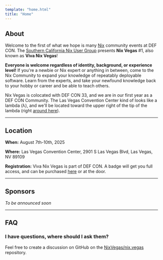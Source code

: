 ```yaml
---
template: "home.html"
title: "Home"
---
```


## About

Welcome to the first of what we hope is many [Nix](https://nixos.org) community events at DEF CON. The [Southern California Nix User Group](https://socal-nug.com) presents **Nix Vegas** #1, also known as **Viva Nix Vegas**!

**Everyone is welcome regardless of identity, background, or experience level!** If you're a newbie or Nix expert or anything in between, come to the Nix Community to expand your knowledge of repeatably deployable software. Learn from the experts, and take your newfound knowledge back to your hobby or career and be able to teach others.

Nix Vegas is colocated with DEF CON 33, and we are in our first year as a DEF CON Community. The Las Vegas Convention Center kind of looks like a lambda (&lambda;), and we'll be located toward the upper right of the tip of the lambda (right [around here](https://maps.app.goo.gl/5qEAZzSZ6pMUzyPu8)).

---

## Location

**When:**
August 7th-10th, 2025

**Where:**
Las Vegas Convention Center, 2901 S Las Vegas Blvd, Las Vegas, NV 89109

**Registration:**
Viva Nix Vegas is part of DEF CON. A badge will get you full access, and can be purchased [here](https://shop.defcon.org/products/def-con-33-ticket) or at the door.

---

## Sponsors

*To be announced soon*

<!-- :thonk: -->

---

## FAQ

### I have questions, where should I ask them?

Feel free to create a discussion on GitHub on the [NixVegas/nix.vegas](https://github.com/NixVegas/nix.vegas/discussions) repository.
